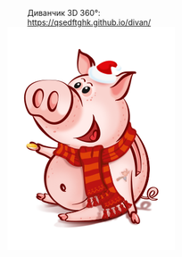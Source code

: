 &nbsp;&nbsp;&nbsp;&nbsp;&nbsp;&nbsp;&nbsp;&nbsp;&nbsp;Диванчик 3D 360°:
<br>
&nbsp;&nbsp;&nbsp;&nbsp;&nbsp;&nbsp;&nbsp;&nbsp;&nbsp;https://qsedftghk.github.io/divan/
<br>
![Preview](https://github.com/qsedftghk/qsedftghk.github.io/blob/master/preview.png)
